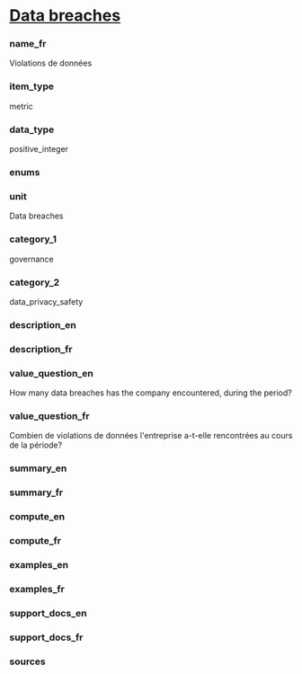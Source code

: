 
# [Data breaches](#data_breaches_count)

### name_fr

Violations de données

### item_type

metric

### data_type

positive_integer

### enums



### unit

Data breaches

### category_1

governance

### category_2

data_privacy_safety

### description_en



### description_fr



### value_question_en

How many data breaches has the company encountered, during the period?

### value_question_fr


Combien de violations de données l'entreprise a-t-elle rencontrées au cours de la période?

### summary_en



### summary_fr



### compute_en



### compute_fr



### examples_en



### examples_fr



### support_docs_en



### support_docs_fr



### sources


            